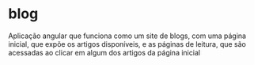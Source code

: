 # blog
Aplicação angular que funciona como um site de blogs, com uma página inicial, que expõe os artigos disponíveis, e as páginas de leitura, que são acessadas ao clicar em algum dos artigos da página inicial
